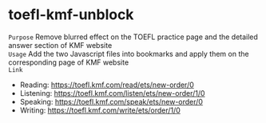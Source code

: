 # toefl-kmf-unblock
```Purpose``` Remove blurred effect on the TOEFL practice page and the detailed answer section of KMF website  
```Usage``` Add the two Javascript files into bookmarks and apply them on the corresponding page of KMF website  
```Link```  
* Reading: https://toefl.kmf.com/read/ets/new-order/0
* Listening: https://toefl.kmf.com/listen/ets/new-order/1/0
* Speaking: https://toefl.kmf.com/speak/ets/new-order/0
* Writing: https://toefl.kmf.com/write/ets/order/1/0
